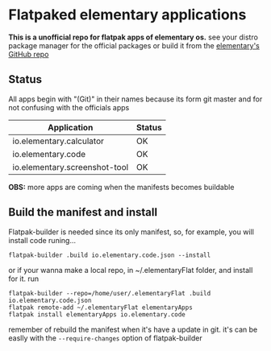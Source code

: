 # Flatpaked elementary applications

**This is a unofficial repo for flatpak apps of elementary os.** see your distro package manager for the official packages or build it from the [elementary's GitHub repo](https://github.com/elementary)

## Status
All apps begin with "(Git)" in their names because its form git master and for not confusing with the officials apps

| Application | Status |
| --- | --- |
| io.elementary.calculator | OK |
| io.elementary.code | OK |
| io.elementary.screenshot-tool | OK |

**OBS:** more apps are coming when the manifests becomes buildable

## Build the manifest and install

Flatpak-builder is needed since its only manifest, so, for example, you will install code runing...

`flatpak-builder .build io.elementary.code.json --install`

or if your wanna make a local repo, in ~/.elementaryFlat folder, and install for it. run

```
flatpak-builder --repo=/home/user/.elementaryFlat .build io.elementary.code.json
flatpak remote-add ~/.elementaryFlat elementaryApps
flatpak install elementaryApps io.elementary.code
```

remember of rebuild the manifest when it's have a update in git. it's can be easlly with the `--require-changes` option of flatpak-builder
